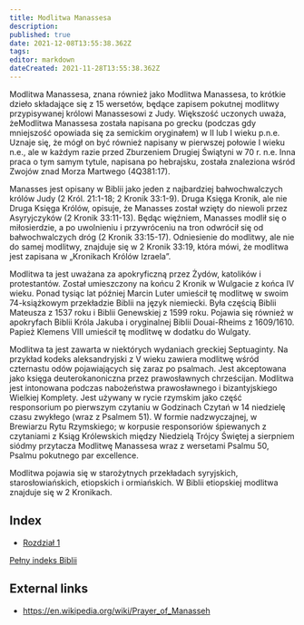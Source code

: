 ```yaml
---
title: Modlitwa Manassesa
description: 
published: true
date: 2021-12-08T13:55:38.362Z
tags: 
editor: markdown
dateCreated: 2021-11-28T13:55:38.362Z
---
```


Modlitwa Manassesa, znana również jako Modlitwa Manassesa, to krótkie dzieło składające się z 15 wersetów, będące zapisem pokutnej modlitwy przypisywanej królowi Manassesowi z Judy. Większość uczonych uważa, że ​​Modlitwa Manassesa została napisana po grecku (podczas gdy mniejszość opowiada się za semickim oryginałem) w II lub I wieku p.n.e. Uznaje się, że mógł on być również napisany w pierwszej połowie I wieku n.e., ale w każdym razie przed Zburzeniem Drugiej Świątyni w 70 r. n.e. Inna praca o tym samym tytule, napisana po hebrajsku, została znaleziona wśród Zwojów znad Morza Martwego (4Q381:17).

Manasses jest opisany w Biblii jako jeden z najbardziej bałwochwalczych królów Judy (2 Król. 21:1-18; 2 Kronik 33:1-9). Druga Księga Kronik, ale nie Druga Księga Królów, opisuje, że Manasses został wzięty do niewoli przez Asyryjczyków (2 Kronik 33:11-13). Będąc więźniem, Manasses modlił się o miłosierdzie, a po uwolnieniu i przywróceniu na tron ​​odwrócił się od bałwochwalczych dróg (2 Kronik 33:15-17). Odniesienie do modlitwy, ale nie do samej modlitwy, znajduje się w 2 Kronik 33:19, która mówi, że modlitwa jest zapisana w „Kronikach Królów Izraela”.

Modlitwa ta jest uważana za apokryficzną przez Żydów, katolików i protestantów. Został umieszczony na końcu 2 Kronik w Wulgacie z końca IV wieku. Ponad tysiąc lat później Marcin Luter umieścił tę modlitwę w swoim 74-książkowym przekładzie Biblii na język niemiecki. Była częścią Biblii Mateusza z 1537 roku i Biblii Genewskiej z 1599 roku. Pojawia się również w apokryfach Biblii Króla Jakuba i oryginalnej Biblii Douai-Rheims z 1609/1610. Papież Klemens VIII umieścił tę modlitwę w dodatku do Wulgaty.

Modlitwa ta jest zawarta w niektórych wydaniach greckiej Septuaginty. Na przykład kodeks aleksandryjski z V wieku zawiera modlitwę wśród czternastu odów pojawiających się zaraz po psalmach. Jest akceptowana jako księga deuterokanoniczna przez prawosławnych chrześcijan. Modlitwa jest intonowana podczas nabożeństwa prawosławnego i bizantyjskiego Wielkiej Komplety. Jest używany w rycie rzymskim jako część responsorium po pierwszym czytaniu w Godzinach Czytań w 14 niedzielę czasu zwykłego (wraz z Psalmem 51). W formie nadzwyczajnej, w Brewiarzu Rytu Rzymskiego; w korpusie responsoriów śpiewanych z czytaniami z Ksiąg Królewskich między Niedzielą Trójcy Świętej a sierpniem siódmy przytacza Modlitwę Manassesa wraz z wersetami Psalmu 50, Psalmu pokutnego par excellence.

Modlitwa pojawia się w starożytnych przekładach syryjskich, starosłowiańskich, etiopskich i ormiańskich. W Biblii etiopskiej modlitwa znajduje się w 2 Kronikach. 

## Index

- [Rozdział 1](/pl/Bible/Prayer_of_Manesseh/1)



[Pełny indeks Biblii](/pl/index/bible)


## External links

- https://en.wikipedia.org/wiki/Prayer_of_Manasseh